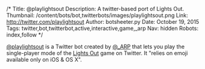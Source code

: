 /*
Title: @playlightsout
Description: A twitter-based port of Lights Out.
Thumbnail: /content/bots/bot,twitterbots/images/playlightsout.png
Link: http://twitter.com/playlightsout
Author: botsheeter.py
Date: October 19, 2015
Tags: twitter,bot,twitterbot,active,interactive,game,_arp
Nav: hidden
Robots: index,follow
*/

[@playlightsout](https://twitter.com/playlightsout) is a Twitter bot created by [@_ARP](https://twitter.com/_ARP) that lets you play the single-player mode of the [Lights Out](https://en.wikipedia.org/wiki/Lights_Out_(game)) game on Twitter. It "relies on emoji available only on iOS & OS X".

